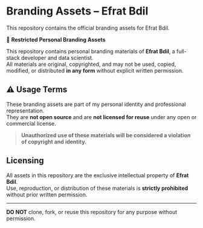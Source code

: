 # Branding Assets – Efrat Bdil

This repository contains the official branding assets for Efrat Bdil.

🚫 **Restricted Personal Branding Assets**

This repository contains personal branding materials of **Efrat Bdil**, a full-stack developer and data scientist.  
All materials are original, copyrighted, and may not be used, copied, modified, or distributed **in any form** without explicit written permission.

## ⚠️ Usage Terms

These branding assets are part of my personal identity and professional representation.  
They are **not open source** and are **not licensed for reuse** under any open or commercial license.

> **Unauthorized use of these materials will be considered a violation of copyright and identity.**

## Licensing

All assets in this repository are the exclusive intellectual property of **Efrat Bdil**.  
Use, reproduction, or distribution of these materials is **strictly prohibited** without prior written permission.

---

**DO NOT** clone, fork, or reuse this repository for any purpose without permission.
